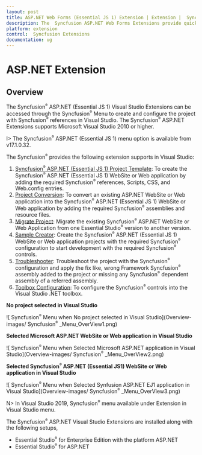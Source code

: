 ```yaml
---
layout: post
title: ASP.NET Web Forms (Essential JS 1) Extension | Extension |  Syncfusion 
description: The  Syncfusion ASP.NET Web Forms Extensions provide quick access to create or configure the  Syncfusion  ASP.NET projects along with Essential JS 1 components
platform: extension
control:  Syncfusion Extensions
documentation: ug
---
```


# ASP.NET Extension

## Overview

The  Syncfusion<sup style="font-size:70%">&reg;</sup>   ASP.NET (Essential JS 1) Visual Studio Extensions can be accessed through the  Syncfusion<sup style="font-size:70%">&reg;</sup>   Menu to create and configure the project with  Syncfusion<sup style="font-size:70%">&reg;</sup>   references in Visual Studio. The  Syncfusion<sup style="font-size:70%">&reg;</sup>   ASP.NET Extensions supports Microsoft Visual Studio 2010 or higher.

I> The  Syncfusion<sup style="font-size:70%">&reg;</sup>   ASP.NET (Essential JS 1) menu option is available from v17.1.0.32.

The  Syncfusion<sup style="font-size:70%">&reg;</sup>   provides the following extension supports in Visual Studio:

1.	[ Syncfusion<sup style="font-size:70%">&reg;</sup>   ASP.NET (Essential JS 1) Project Template](https://help.syncfusion.com/extension/aspnet-extension/syncfusion-project-templates): To create the  Syncfusion<sup style="font-size:70%">&reg;</sup>   ASP.NET (Essential JS 1) WebSite or Web application by adding the required  Syncfusion<sup style="font-size:70%">&reg;</sup>   references, Scripts, CSS, and Web.config entries.
2.	[Project Conversion](https://help.syncfusion.com/extension/aspnet-extension/project-conversion): To convert an existing ASP.NET WebSite or Web application into the  Syncfusion<sup style="font-size:70%">&reg;</sup>   ASP.NET (Essential JS 1) WebSite or Web application by adding the required  Syncfusion<sup style="font-size:70%">&reg;</sup>   assemblies and resource files.
3.	[Migrate Project](https://help.syncfusion.com/extension/aspnet-extension/project-migration): Migrate the existing  Syncfusion<sup style="font-size:70%">&reg;</sup>   ASP.NET WebSite or Web Application from one Essential Studio<sup style="font-size:70%">&reg;</sup>  version to another version.
4.	[Sample Creator](https://help.syncfusion.com/extension/aspnet-extension/sample-creator): Create the  Syncfusion<sup style="font-size:70%">&reg;</sup>   ASP.NET (Essential JS 1) WebSite or Web application projects with the required  Syncfusion<sup style="font-size:70%">&reg;</sup>   configuration to start development with the required  Syncfusion<sup style="font-size:70%">&reg;</sup>   controls.
5.	[Troubleshooter](https://help.syncfusion.com/extension/syncfusion-troubleshooter/syncfusion-troubleshooter): Troubleshoot the project with the  Syncfusion<sup style="font-size:70%">&reg;</sup>   configuration and apply the fix like, wrong Framework  Syncfusion<sup style="font-size:70%">&reg;</sup>   assembly added to the project or missing any  Syncfusion<sup style="font-size:70%">&reg;</sup>   dependent assembly of a referred assembly.
6.	[Toolbox Configuration](https://help.syncfusion.com/common/essential-studio/utilities#toolbox-configuration): To configure the  Syncfusion<sup style="font-size:70%">&reg;</sup>   controls into the Visual Studio .NET toolbox.

**No project selected in Visual Studio**

![ Syncfusion<sup style="font-size:70%">&reg;</sup>   Menu when No project selected in Visual Studio](Overview-images/ Syncfusion<sup style="font-size:70%">&reg;</sup>  _Menu_OverView1.png)

**Selected Microsoft ASP.NET WebSite or Web application in Visual Studio**

![ Syncfusion<sup style="font-size:70%">&reg;</sup>   Menu when Selected Microsoft ASP.NET application in Visual Studio](Overview-images/ Syncfusion<sup style="font-size:70%">&reg;</sup>  _Menu_OverView2.png)

**Selected  Syncfusion<sup style="font-size:70%">&reg;</sup>   ASP.NET (Essential JS1) WebSite or Web application in Visual Studio**

![ Syncfusion<sup style="font-size:70%">&reg;</sup>   Menu when Selected Synfusion ASP.NET EJ1 application in Visual Studio](Overview-images/ Syncfusion<sup style="font-size:70%">&reg;</sup>  _Menu_OverView3.png)

N> In Visual Studio 2019,  Syncfusion<sup style="font-size:70%">&reg;</sup>   menu available under Extension in Visual Studio menu.

The  Syncfusion<sup style="font-size:70%">&reg;</sup>   ASP.NET Visual Studio Extensions are installed along with the following setups,

* Essential Studio<sup style="font-size:70%">&reg;</sup>  for Enterprise Edition with the platform ASP.NET
* Essential Studio<sup style="font-size:70%">&reg;</sup>  for ASP.NET


